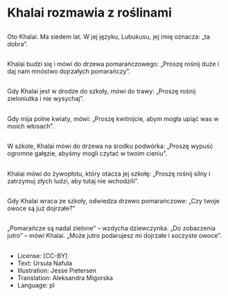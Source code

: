 # Khalai rozmawia z roślinami

##
Oto Khalai. Ma siedem lat. W jej języku, Lubukusu, jej imię oznacza: „ta dobra”.

##
Khalai budzi się i mówi do drzewa pomarańczowego: „Proszę rośnij duże i daj nam mnóstwo dojrzałych pomarańczy”.

##
Gdy Khalai jest w drodze do szkoły, mówi do trawy: „Proszę rośnij zieloniutka i nie wysychaj”.

##
Gdy mija polne kwiaty, mówi: „Proszę kwitnijcie, abym mogła upiąć was w moich włosach”.

##
W szkole, Khalai mówi do drzewa na środku podwórka: „Proszę wypuść ogromne gałęzie, abyśmy mogli czytać w twoim cieniu”.

##
Khalai mówi do żywopłotu, który otacza jej szkołę: „Proszę rośnij silny i zatrzymuj złych ludzi, aby tutaj nie wchodzili”.

##
Gdy Khalai wraca ze szkoły, odwiedza drzewo pomarańczowe: „Czy twoje owoce są już dojrzałe?”

##
„Pomarańcze są nadal zielone” – wzdycha dziewczynka. „Do zobaczenia jutro” – mówi Khalai. „Może jutro podarujesz mi dojrzałe i soczyste owoce”.

##
* License: [CC-BY]
* Text: Ursula Nafula
* Illustration: Jesse Pietersen
* Translation: Aleksandra Migorska
* Language: pl
